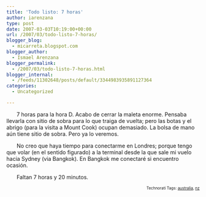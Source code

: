 ```yaml
---
title: 'Todo listo: 7 horas'
author: iarenzana
type: post
date: 2007-03-03T10:19:00+00:00
url: /2007/03/todo-listo-7-horas/
blogger_blog:
  - micarreta.blogspot.com
blogger_author:
  - Ismael Arenzana
blogger_permalink:
  - /2007/03/todo-listo-7-horas.html
blogger_internal:
  - /feeds/11302648/posts/default/3344983935891127364
categories:
  - Uncategorized

---
```

<p style="text-indent:20pt;">
  7 horas para la hora D. Acabo de cerrar la maleta enorme. Pensaba llevarla con sitio de sobra para lo que traiga de vuelta; pero las botas y el abrigo (para la visita a Mount Cook) ocupan demasiado. La bolsa de mano aún tiene sitio de sobra. Pero ya lo veremos.
</p>

<p style="text-indent:20pt;">
  No creo que haya tiempo para conectarme en Londres; porque tengo que volar (en el sentido figurado) a la terminal desde la que sale mi vuelo hacia Sydney (via Bangkok). En Bangkok me conectaré si encuentro ocasión.
</p>

<p style="text-indent:20pt;">
  Faltan 7 horas y 20 minutos.
</p>

<!-- technorati tags start -->

<p style="text-align:right;font-size:10px;">
  Technorati Tags: <a href="http://www.technorati.com/tag/australia" rel="tag">australia</a>, <a href="http://www.technorati.com/tag/nz" rel="tag">nz</a>
</p>

<!-- technorati tags end -->